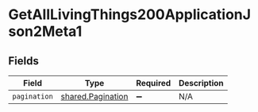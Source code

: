 # GetAllLivingThings200ApplicationJson2Meta1


## Fields

| Field                                                  | Type                                                   | Required                                               | Description                                            |
| ------------------------------------------------------ | ------------------------------------------------------ | ------------------------------------------------------ | ------------------------------------------------------ |
| `pagination`                                           | [shared.Pagination](../../models/shared/pagination.md) | :heavy_minus_sign:                                     | N/A                                                    |